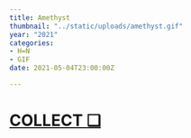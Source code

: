 ```yaml
---
title: Amethyst
thumbnail: "../static/uploads/amethyst.gif"
year: "2021"
categories:
- H=N
- GIF
date: 2021-05-04T23:00:00Z

---
```

# [COLLECT ❑](https://objkt.com/asset/hicetnunc/96100)